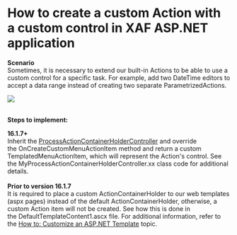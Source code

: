 # How to create a custom Action with a custom control in XAF ASP.NET application


<p><strong>Scenario</strong><br>Sometimes, it is necessary to extend our built-in Actions to be able to use a custom control for a specific task. For example, add two DateTime editors to accept a data range instead of creating two separate ParametrizedActions.</p>
<p><img src="https://raw.githubusercontent.com/DevExpress-Examples/how-to-create-a-custom-action-with-a-custom-control-in-xaf-aspnet-application-e4357/16.1.7+/media/dfa5b301-c102-11e6-80bf-00155d62480c.png"><br><br></p>
<p><strong>Steps to implement:<br></strong></p>
<p><strong>16.1.7+</strong><br>Inherit the <a href="https://documentation.devexpress.com/#eXpressAppFramework/clsDevExpressExpressAppWebSystemModuleProcessActionContainerHolderControllertopic">ProcessActionContainerHolderController</a> and override the OnCreateCustomMenuActionItem method and return a custom TemplatedMenuActionItem, which will represent the Action's control. See the MyProcessActionContainerHolderController.xx class code for additional details.<br><br><strong>Prior to version 16.1.7<br></strong>It is required to place a custom ActionContainerHolder to our web templates (aspx pages) instead of the default ActionContainerHolder, otherwise, a custom Action item will not be created. See how this is done in the DefaultTemplateContent1.ascx file. For additional information, refer to the <a href="https://documentation.devexpress.com/eXpressAppFramework/CustomDocument113460.aspx">How to: Customize an ASP.NET Template</a> topic.</p>

<br/>



